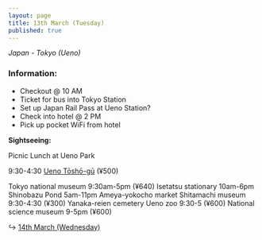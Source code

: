 ```yaml
---
layout: page
title: 13th March (Tuesday)
published: true
---
```

_Japan - Tokyo (Ueno)_

### **Information:**

- Checkout @ 10 AM
- Ticket for bus into Tokyo Station
- Set up Japan Rail Pass at Ueno Station?
- Check into hotel @ 2 PM
- Pick up pocket WiFi from hotel

**Sightseeing:**

Picnic Lunch at Ueno Park

9:30-4:30 [Ueno Tōshō-gū](/locations/uenoshrine.md) (¥500)


Tokyo national museum
9:30am-5pm
(¥640)
Isetatsu stationary
10am-6pm
Shinobazu Pond
5am-11pm
Ameya-yokocho market
Shitamachi museum
9:30-4:30 
(¥300)
Yanaka-reien cemetery
Ueno zoo
9:30-5
(¥600)
National science museum
9-5pm
(¥600)

↪ [14th March (Wednesday)](/days/14mar)
